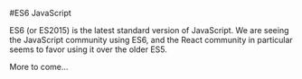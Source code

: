 #ES6 JavaScript

ES6 (or ES2015) is the latest standard version of JavaScript.  We are seeing the JavaScript community using ES6, and the React community in particular seems to favor using it over the older ES5.

More to come...